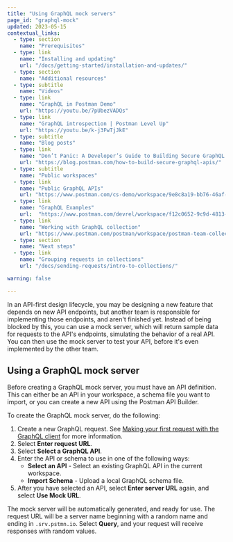 ```yaml
---
title: "Using GraphQL mock servers"
page_id: "graphql-mock"
updated: 2023-05-15
contextual_links:
  - type: section
    name: "Prerequisites"
  - type: link
    name: "Installing and updating"
    url: "/docs/getting-started/installation-and-updates/"
  - type: section
    name: "Additional resources"
  - type: subtitle
    name: "Videos"
  - type: link
    name: "GraphQL in Postman Demo"
    url: "https://youtu.be/7pUbezVADQs"
  - type: link
    name: "GraphQL introspection | Postman Level Up"
    url: "https://youtu.be/k-j3FwTjJkE"
  - type: subtitle
    name: "Blog posts"
  - type: link
    name: "Don’t Panic: A Developer’s Guide to Building Secure GraphQL APIs"
    url: "https://blog.postman.com/how-to-build-secure-graphql-apis/"
  - type: subtitle
    name: "Public workspaces"
  - type: link
    name: "Public GraphQL APIs"
    url: "https://www.postman.com/cs-demo/workspace/9e8c8a19-bb76-46af-9e8d-5747bf8fcce5"
  - type: link
    name: "GraphQL Examples"
    url:  "https://www.postman.com/devrel/workspace/f12c0652-9c9d-4813-968b-c8ed0b3f0022"
  - type: link
    name: "Working with GraphQL collection"
    url: "https://www.postman.com/postman/workspace/postman-team-collections/collection/1559645-c0dd3eb3-5258-4ddd-a6e4-2780c5212e33?ctx=documentation"
  - type: section
    name: "Next steps"
  - type: link
    name: "Grouping requests in collections"
    url: "/docs/sending-requests/intro-to-collections/"

warning: false

---
```


In an API-first design lifecycle, you may be designing a new feature that depends on new API endpoints, but another team is responsible for implementing those endpoints, and aren't finished yet. Instead of being blocked by this, you can use a mock server, which will return sample data for requests to the API's endpoints, simulating the behavior of a real API. You can then use the mock server to test your API, before it's even implemented by the other team.

## Using a GraphQL mock server

Before creating a GraphQL mock server, you must have an API definition. This can either be an API in your workspace, a schema file you want to import, or you can create a new API using the Postman API Builder.

To create the GraphQL mock server, do the following:

1. Create a new GraphQL request. See [Making your first request with the GraphQL client](/docs/sending-requests/graphql/graphql-client-first-request/) for more information.
1. Select **Enter request URL**.
1. Select **Select a GraphQL API**.
1. Enter the API or schema to use in one of the following ways:
    * **Select an API** - Select an existing GraphQL API in the current workspace.
    * **Import Schema** - Upload a local GraphQL schema file.
1. After you have selected an API, select **Enter server URL** again, and select **Use Mock URL**.

The mock server will be automatically generated, and ready for use. The request URL will be a server name beginning with a random name and ending in `.srv.pstmn.io`. Select **Query**, and your request will receive responses with random values.
